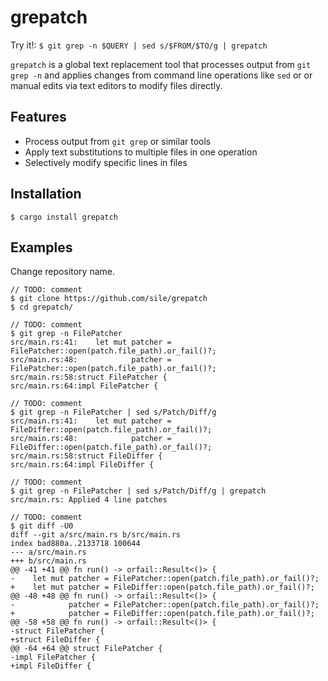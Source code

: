 grepatch
========

Try it!: `$ git grep -n $QUERY | sed s/$FROM/$TO/g | grepatch`

`grepatch` is a global text replacement tool that processes output from `git grep -n` and applies changes from command line operations like `sed` or or manual edits via text editors to modify files directly.

Features
---------

- Process output from `git grep` or similar tools
- Apply text substitutions to multiple files in one operation
- Selectively modify specific lines in files

Installation
------------

```console
$ cargo install grepatch
```

Examples
--------

Change repository name.

```console
// TODO: comment
$ git clone https://github.com/sile/grepatch
$ cd grepatch/

// TODO: comment
$ git grep -n FilePatcher
src/main.rs:41:    let mut patcher = FilePatcher::open(patch.file_path).or_fail()?;
src/main.rs:48:            patcher = FilePatcher::open(patch.file_path).or_fail()?;
src/main.rs:58:struct FilePatcher {
src/main.rs:64:impl FilePatcher {

// TODO: comment
$ git grep -n FilePatcher | sed s/Patch/Diff/g
src/main.rs:41:    let mut patcher = FileDiffer::open(patch.file_path).or_fail()?;
src/main.rs:48:            patcher = FileDiffer::open(patch.file_path).or_fail()?;
src/main.rs:58:struct FileDiffer {
src/main.rs:64:impl FileDiffer {

// TODO: comment
$ git grep -n FilePatcher | sed s/Patch/Diff/g | grepatch
src/main.rs: Applied 4 line patches

// TODO: comment
$ git diff -U0
diff --git a/src/main.rs b/src/main.rs
index bad880a..2133718 100644
--- a/src/main.rs
+++ b/src/main.rs
@@ -41 +41 @@ fn run() -> orfail::Result<()> {
-    let mut patcher = FilePatcher::open(patch.file_path).or_fail()?;
+    let mut patcher = FileDiffer::open(patch.file_path).or_fail()?;
@@ -48 +48 @@ fn run() -> orfail::Result<()> {
-            patcher = FilePatcher::open(patch.file_path).or_fail()?;
+            patcher = FileDiffer::open(patch.file_path).or_fail()?;
@@ -58 +58 @@ fn run() -> orfail::Result<()> {
-struct FilePatcher {
+struct FileDiffer {
@@ -64 +64 @@ struct FilePatcher {
-impl FilePatcher {
+impl FileDiffer {
```
